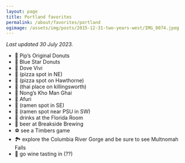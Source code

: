 ```yaml
---
layout: page
title: Portland favorites
permalink: /about/favorites/portland
ogimage: /assets/img/posts/2015-12-31-two-years-west/IMG_0074.jpeg
---
```

_Last updated 30 July 2023._

- 🍩 Pip’s Original Donuts
- 🍩 Blue Star Donuts
- 🍕 Dove Vivi
- 🍕 (pizza spot in NE)
- 🍕 (pizza spot on Hawthorne)
- 🐓 (thai place on killingsworth)
- 🐓 Nong’s Kho Man Ghai
- 🍜 Afuri
- 🍜 (ramen spot in SE)
- 🍜 (ramen spot near PSU in SW)
- 🍻 drinks at the Florida Room
- 🍻 beer at Breakside Brewing
- ⚽️ see a Timbers game
- 🏞️ explore the Columbia River Gorge and be sure to see Multnomah Falls
- 🍷 go wine tasting in (??)